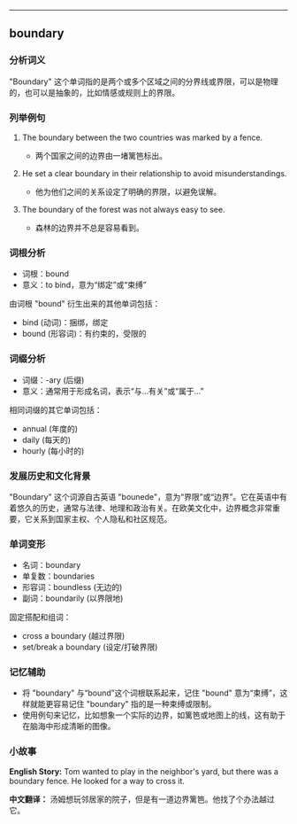 
---------------
## boundary
### 分析词义
"Boundary" 这个单词指的是两个或多个区域之间的分界线或界限，可以是物理的，也可以是抽象的，比如情感或规则上的界限。

### 列举例句
1. The boundary between the two countries was marked by a fence.
   - 两个国家之间的边界由一堵篱笆标出。

2. He set a clear boundary in their relationship to avoid misunderstandings.
   - 他为他们之间的关系设定了明确的界限，以避免误解。

3. The boundary of the forest was not always easy to see.
   - 森林的边界并不总是容易看到。

### 词根分析
- 词根：bound
- 意义：to bind，意为“绑定”或“束缚”

由词根 "bound" 衍生出来的其他单词包括：
- bind (动词)：捆绑，绑定
- bound (形容词)：有约束的，受限的

### 词缀分析
- 词缀：-ary (后缀)
- 意义：通常用于形成名词，表示“与...有关”或“属于...”

相同词缀的其它单词包括：
- annual (年度的)
- daily (每天的)
- hourly (每小时的)

### 发展历史和文化背景
"Boundary" 这个词源自古英语 "bounede"，意为“界限”或“边界”。它在英语中有着悠久的历史，通常与法律、地理和政治有关。在欧美文化中，边界概念非常重要，它关系到国家主权、个人隐私和社区规范。

### 单词变形
- 名词：boundary
- 单复数：boundaries
- 形容词：boundless (无边的)
- 副词：boundarily (以界限地)

固定搭配和组词：
- cross a boundary (越过界限)
- set/break a boundary (设定/打破界限)

### 记忆辅助
- 将 "boundary" 与“bound”这个词根联系起来，记住 "bound" 意为“束缚”，这样就能更容易记住 "boundary" 指的是一种束缚或限制。
- 使用例句来记忆，比如想象一个实际的边界，如篱笆或地图上的线，这有助于在脑海中形成清晰的图像。

### 小故事
**English Story:**
Tom wanted to play in the neighbor's yard, but there was a boundary fence. He looked for a way to cross it.

**中文翻译：**
汤姆想玩邻居家的院子，但是有一道边界篱笆。他找了个办法越过它。


